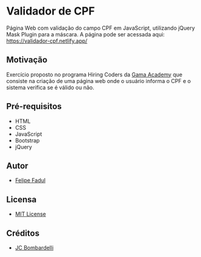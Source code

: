 # Validador de CPF
Página Web com validação do campo CPF em JavaScript, utilizando jQuery Mask Plugin para a máscara. A página pode ser acessada aqui: https://validador-cpf.netlify.app/

## Motivação
Exercício proposto no programa Hiring Coders da [Gama Academy](https://gama.academy/) que consiste na criação de uma página web onde o usuário informa o CPF e o sistema verifica se é válido ou não.

## Pré-requisitos
- HTML
- CSS
- JavaScript
- Bootstrap
- jQuery

## Autor
- [Felipe Fadul](https://linkedin.com/in/felipefadul)

## Licensa
- [MIT License](LICENSE)

## Créditos
- [JC Bombardelli](https://github.com/jcbombardelli/gama-no-javascript-basico)
